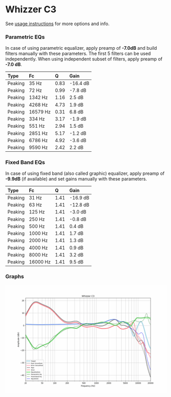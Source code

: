 # Whizzer C3
See [usage instructions](https://github.com/jaakkopasanen/AutoEq#usage) for more options and info.

### Parametric EQs
In case of using parametric equalizer, apply preamp of **-7.0dB** and build filters manually
with these parameters. The first 5 filters can be used independently.
When using independent subset of filters, apply preamp of **-7.0 dB**.

| Type    | Fc       |    Q | Gain     |
|:--------|:---------|:-----|:---------|
| Peaking | 35 Hz    | 0.83 | -16.4 dB |
| Peaking | 72 Hz    | 0.99 | -7.8 dB  |
| Peaking | 1342 Hz  | 1.16 | 2.5 dB   |
| Peaking | 4268 Hz  | 4.73 | 1.9 dB   |
| Peaking | 16579 Hz | 0.31 | 6.8 dB   |
| Peaking | 334 Hz   | 3.17 | -1.9 dB  |
| Peaking | 551 Hz   | 2.94 | 1.5 dB   |
| Peaking | 2851 Hz  | 5.17 | -1.2 dB  |
| Peaking | 6786 Hz  | 4.92 | -3.6 dB  |
| Peaking | 9590 Hz  | 2.42 | 2.2 dB   |

### Fixed Band EQs
In case of using fixed band (also called graphic) equalizer, apply preamp of **-9.9dB**
(if available) and set gains manually with these parameters.

| Type    | Fc       |    Q | Gain     |
|:--------|:---------|:-----|:---------|
| Peaking | 31 Hz    | 1.41 | -16.9 dB |
| Peaking | 63 Hz    | 1.41 | -12.8 dB |
| Peaking | 125 Hz   | 1.41 | -3.0 dB  |
| Peaking | 250 Hz   | 1.41 | -0.8 dB  |
| Peaking | 500 Hz   | 1.41 | 0.4 dB   |
| Peaking | 1000 Hz  | 1.41 | 1.7 dB   |
| Peaking | 2000 Hz  | 1.41 | 1.3 dB   |
| Peaking | 4000 Hz  | 1.41 | 0.9 dB   |
| Peaking | 8000 Hz  | 1.41 | 3.2 dB   |
| Peaking | 16000 Hz | 1.41 | 9.5 dB   |

### Graphs
![](./Whizzer%20C3.png)